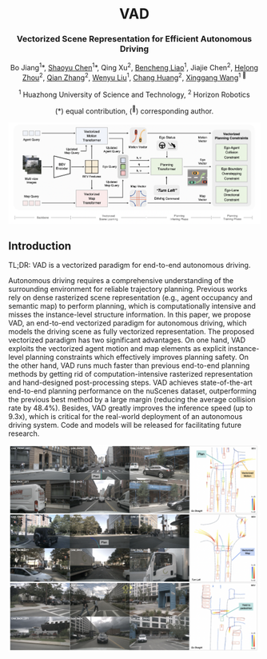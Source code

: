 
<div align="center">
<h1> VAD </h1>
<h3>Vectorized Scene Representation for Efficient Autonomous Driving</h3>

Bo Jiang<sup>1</sup>\*, [Shaoyu Chen](https://scholar.google.com/citations?user=PIeNN2gAAAAJ&hl=en&oi=sra)<sup>1</sup>\*, Qing Xu<sup>2</sup>, [Bencheng Liao](https://github.com/LegendBC)<sup>1</sup>, Jiajie Chen<sup>2</sup>, [Helong Zhou](https://scholar.google.com/citations?user=wkhOMMwAAAAJ&hl=en&oi=ao)<sup>2</sup>, [Qian Zhang](https://scholar.google.com/citations?user=pCY-bikAAAAJ&hl=zh-CN)<sup>2</sup>, [Wenyu Liu](http://eic.hust.edu.cn/professor/liuwenyu/)<sup>1</sup>, [Chang Huang](https://scholar.google.com/citations?user=IyyEKyIAAAAJ&hl=zh-CN)<sup>2</sup>, [Xinggang Wang](https://xinggangw.info/)<sup>1 :email:</sup>
 
<sup>1</sup> Huazhong University of Science and Technology, <sup>2</sup> Horizon Robotics

(\*) equal contribution, (<sup>:email:</sup>) corresponding author.

</div>


<div align="center">
<img src="./framework.png" />
</div>

## Introduction
TL;DR: VAD is a vectorized paradigm for end-to-end autonomous driving.

Autonomous driving requires a comprehensive understanding of the surrounding environment for reliable trajectory planning. Previous works rely on dense rasterized scene representation (e.g., agent occupancy and semantic map) to perform planning, which is computationally intensive and misses the instance-level structure information. In this paper, we propose VAD, an end-to-end  vectorized paradigm for autonomous driving, which models the driving scene as fully vectorized representation. The proposed vectorized paradigm has two significant advantages. On one hand, VAD exploits the vectorized agent motion and map elements as explicit instance-level planning constraints which effectively improves planning safety. On the other hand, VAD runs much faster than previous end-to-end planning methods by getting rid of computation-intensive rasterized representation and hand-designed post-processing steps. VAD achieves state-of-the-art end-to-end planning performance on the nuScenes dataset, outperforming the previous best method by a large margin (reducing the average collision rate by 48.4\%).  Besides, VAD greatly improves the inference speed (up to 9.3x), which is critical for the real-world deployment of an autonomous driving system. Code and models will be released for facilitating future research.

<div align="center">
<img src="./vis.png" />
</div>

